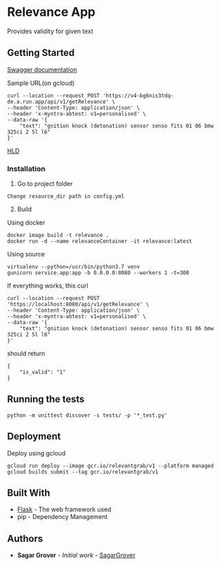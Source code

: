 # Relevance App

Provides validity for given text

## Getting Started

[Swagger documentation](https://v4-bg6nis3tdq-de.a.run.app/apidocs)


Sample URL(on gcloud)
```
curl --location --request POST 'https://v4-bg6nis3tdq-de.a.run.app/api/v1/getRelevance' \
--header 'Content-Type: application/json' \
--header 'x-myntra-abtest: v1=personalised' \
--data-raw '{
    "text": "gnition knock (detonation) sensor senso fits 01 06 bmw 325ci 2 5l l6"
}'
```

[HLD](https://docs.google.com/document/d/1j0B70r2YgVEk9hI47v_uKoxew9RxldACrHSbCVtbAGw/edit?usp=sharing)

### Installation

1. Go to project folder
```
Change resource_dir path in config.yml
```
2. Build

Using docker

```
docker image build -t relevance .
docker run -d --name relevanceContainer -it relevance:latest

```

Using source
```
virtualenv --python=/usr/bin/python3.7 venv
gunicorn service.app:app -b 0.0.0.0:8080 --workers 1 -t=300
```

If everything works, this curl
```
curl --location --request POST 'https://localhost:8080/api/v1/getRelevance' \
--header 'Content-Type: application/json' \
--header 'x-myntra-abtest: v1=personalised' \
--data-raw '{
    "text": "gnition knock (detonation) sensor senso fits 01 06 bmw 325ci 2 5l l6"
}'
```
should return
```
{
    "is_valid": "1"
}
```

## Running the tests


```
python -m unittest discover -s tests/ -p '*_test.py'
```

## Deployment

Deploy using gcloud
```
gcloud run deploy --image gcr.io/relevantgrab/v1 --platform managed
gcloud builds submit --tag gcr.io/relevantgrab/v1
```

## Built With

* [Flask](https://www.palletsprojects.com/p/flask/) - The web framework used
* pip - Dependency Management


## Authors

* **Sagar Grover** - *Initial work* - [SagarGrover](https://github.com/sagargrover)

